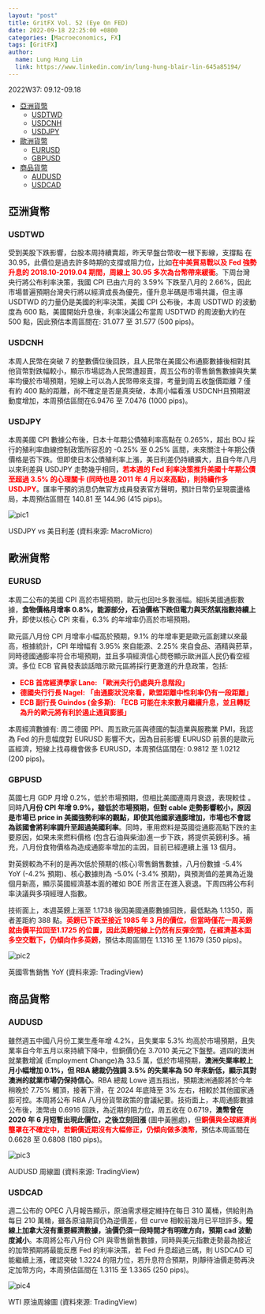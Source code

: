 ```yaml
---
layout: "post"
title: GritFX Vol. 52 (Eye On FED)
date: 2022-09-18 22:25:00 +0800
categories: [Macroeconomics, FX]
tags: [GritFX]
author:
  name: Lung Hung Lin
  link: https://www.linkedin.com/in/lung-hung-blair-lin-645a85194/ 
---
```

2022W37: 09.12-09.18
- [亞洲貨幣](#亞洲貨幣)
  - [USDTWD](#usdtwd)
  - [USDCNH](#usdcnh)
  - [USDJPY](#usdjpy)
- [歐洲貨幣](#歐洲貨幣)
  - [EURUSD](#eurusd)
  - [GBPUSD](#gbpusd)
- [商品貨幣](#商品貨幣)
  - [AUDUSD](#audusd)
  - [USDCAD](#usdcad)
  
## 亞洲貨幣
### USDTWD
受到美股下跌影響，台股本周持續賣超，昨天早盤台幣收一根下影線，支撐點
在 30.95，此價位是過去許多時期的支撐或阻力位，比如<span style="color:red">**在中美貿易戰以及 Fed 強勢升息的 2018.10-2019.04 期間，周線上 30.95 多次為台幣帶來緩衝**</span>。下周台灣央行將公布利率決策，我國 CPI 已由六月的 3.59% 下跌至八月的 2.66%，因此市場普遍預期台灣央行將以經濟成長為優先，僅升息半碼是市場共識，但主導 USDTWD 的力量仍是美國的利率決策，美國 CPI 公布後，本周 USDTWD 的波動度為 600 點，美國開始升息後，利率決議公布當周 USDTWD 的周波動大約在 500 點，因此預估本周區間在: 31.077 至 31.577 (500 pips)。

### USDCNH
本周人民幣在突破 7 的整數價位後回跌，且人民幣在美國公布通膨數據後相對其他貨幣對跌幅較小，顯示市場認為人民幣遭超賣，周五公布的零售銷售數據與失業率均優於市場預期，短線上可以為人民幣帶來支撐，考量到周五收盤價距離 7 僅有約 400 點的距離，尚不確定是否是真突破，本周小幅看漲 USDCNH且預期波動度增加，本周預估區間在6.9476 至 7.0476 (1000 pips)。

### USDJPY
本周美國 CPI 數據公布後，日本十年期公債殖利率高點在 0.265%，超出 BOJ 採行的殖利率曲線控制政策所容忍的 -0.25% 至 0.25% 區間，未來關注十年期公債價格是否下跌。但即使日本公債殖利率上漲，美日利差仍持續擴大，且自今年八月以來利差與 USDJPY 走勢幾乎相同，<span style="color:red">**若本週的 Fed 利率決策推升美國十年期公債至超過 3.5% 的心理關卡 (同時也是 2011 年 4 月以來高點)，則持續作多 USDJPY**</span>。匯率干預的消息仍無官方成員發表官方聲明，預計日幣仍呈現震盪格局，本周預估區間在 140.81 至 144.96 (415 pips)。

![pic1](https://lh3.googleusercontent.com/pw/AL9nZEWcPExowWzN9FJ7HulRxMGNDDFi1dZfgTVK9uIgLL_5TxQ07HK3jvkGpwREGJ10wWxnIJrWe1z04VCJB5fE6BZGoFFY1l2bynhoCVzf6Pyt0qv5chgoHWwymkWK_sEQVQa-d7_VzOKUo-ZWh8s2465e=w1277-h658-no?authuser=0)

USDJPY vs 美日利差 (資料來源: MacroMicro)

## 歐洲貨幣
### EURUSD
本周二公布的美國 CPI 高於市場預期，歐元也回吐多數漲幅。細拆美國通膨數
據，**食物價格月增率 0.8%，能源部分，石油價格下跌但電力與天然氣指數持續上升**，即使以核心 CPI 來看，6.3% 的年增率仍高於市場預期。

歐元區八月份 CPI 月增率小幅高於預期，9.1% 的年增率更是歐元區創建以來最高，根據統計，CPI 年增幅有 3.95% 來自能源、2.25% 來自食品、酒精與菸草，同時德國通膨率符合市場預期，並且多項經濟信心問卷顯示歐洲區人民仍看空經濟。多位 ECB 官員發表談話暗示歐元區將採行更激進的升息政策，包括: 

- <span style="color:red">**ECB 首席經濟學家 Lane: 「歐洲央行仍處與升息階段」**</span>
- <span style="color:red">**德國央行行長 Nagel: 「由通膨狀況來看，歐盟距離中性利率仍有一段距離」**</span>
- <span style="color:red">**ECB 副行長 Guindos (金多斯): 「ECB 可能在未來數月繼續升息，並且轉貶為升的歐元將有利於遏止通貨膨脹」**</span>
  
本周經濟數據有: 周二德國 PPI、周五歐元區與德國的製造業與服務業 PMI，我認為 Fed 的升息幅度對 EURUSD 影響不大，因為目前影響 EURUSD 前景的是歐元區經濟，短線上找尋機會做多 EURUSD，本周預估區間在: 0.9812 至 1.0212 (200 pips)。

### GBPUSD
英國七月 GDP 月增 0.2%，低於市場預期，但相比美國連兩月衰退，表現較佳
。同時**八月份 CPI 年增 9.9%，雖低於市場預期，但對 cable 走勢影響較小，原因是市場已 price in 美國強勢利率的觀點，即使其他國家通膨增加，市場也不會認為該國會將利率調升至超過美國利率**。同時，車用燃料是英國從通膨高點下跌的主要原因，如果未來燃料價格 (包含石油與柴油)進一步下跌，將提供英鎊利多。補充，八月份食物價格為造成通膨率增加的主因，目前已經連續上漲 13 個月。

對英鎊較為不利的是再次低於預期的(核心)零售銷售數據，八月份數據 -5.4% YoY (-4.2% 預期)、核心數據則為 -5.0% (-3.4% 預期)，與預測值的差異為近幾個月新高，顯示英國經濟基本面的確如 BOE 所言正在進入衰退。下周四將公布利率決議與多項經理人指數。

技術面上，本週英鎊上漲至 1.1738 後因美國通膨數據回跌，最低點為 1.1350，兩者差距約 388 點。<span style="color:red">**英鎊已下跌至接近 1985 年 3 月的價位，但當時僅花一周英鎊就由價平拉回至1.1725 的位置，因此英鎊短線上仍然有反彈空間，在經濟基本面多空交戰下，仍傾向作多英鎊**</span>，預估本周區間在 1.1316 至 1.1679 (350 pips)。

![pic2](https://lh3.googleusercontent.com/pw/AL9nZEVSCu7FoCdDHwlXvphvDF8Cz--ElFpydGTaDiphIyy9lkkCzliLnrRJtWpWu3FOjV1vrZROQGMauoZB8P6f6lVoY0F2tsZ_6jqXrhsddLSIXQ15-Wug2xLOy_2wYWIUivNUkFMrDJQZPfeQugz7btm8=w753-h360-no?authuser=0)

英國零售銷售 YoY (資料來源: TradingView)

## 商品貨幣
### AUDUSD
雖然週五中國八月份工業生產年增 4.2%，且失業率 5.3% 均高於市場預期，且失業率自今年五月以來持續下降中，但銅價仍在 3.7010 美元之下盤整。週四的澳洲就業數增減 (Employment Change)為 33.5 萬，低於市場預期，**澳洲失業率較上月小幅增加 0.1%，但 RBA 總裁仍強調 3.5% 的失業率為 50 年來新低，顯示其對澳洲的就業市場仍保持信心**。RBA 總裁 Lowe 週五指出，預期澳洲通膨將於今年稍晚於 7.75% 觸頂，接著下滑，在 2024 年底降至 3% 左右，相較於其他國家通膨可控。本周將公布 RBA 八月份貨幣政策的會議紀要。技術面上，本周通膨數據公布後，澳幣由 0.6916 回跌，為近期的阻力位，周五收在 0.6719，**澳幣曾在 2020 年 6 月短暫出現此價位，之後立刻回漲** (圖中黃圈處)，但<span style="color:red">**銅價與全球經濟尚壟罩在不確定中，若銅價近期沒有大幅修正，仍傾向做多澳幣**</span>，預估本周區間在 0.6628 至 0.6808 (180 pips)。

![pic3](https://lh3.googleusercontent.com/pw/AL9nZEXB3BhoVgtPr_c2Kx_RgBwyC3zPTs7Zk8L1Ou-rQtI9yhxvfdnjwA5kXSUWKZhO5UGZqFdBm5rGyHWj3s4TM4rOHfrZhY2dmtzLkSnBFV0n50NJnod6FfVV9gPTaNS9qgShIfnVL4QLeXH24O8ehvD1=w1378-h743-no?authuser=0)

AUDUSD 周線圖 (資料來源: TradingView)

### USDCAD
週二公布的 OPEC 八月報告顯示，原油需求穩定維持在每日 310 萬桶，供給則為每日 210 萬桶，雖各原油期貨仍為逆價差，但 curve 相較前幾月已平坦許多。**短線上加拿大沒有重要經濟數據，油價仍須一段時間才有明確方向，預期 cad 波動度減小**。本周將公布八月份 CPI 與零售銷售數據，同時與美元指數走勢最為接近的加幣預期將最能反應 Fed 的利率決策，若 Fed 升息超過三碼，則 USDCAD 可能繼續上漲，確認突破 1.3224 的阻力位，若升息符合預期，則靜待油價走勢再決定加幣方向，本周預估區間在 1.3115 至 1.3365 (250 pips)。

![pic4](https://lh3.googleusercontent.com/pw/AL9nZEVOKv1aTX5Yubm4f92rIIs96MSjGc0bKBFnJI576r-TwsQXGxkaq7Lm2GSht3lVdyopFlkrjaWvIJmr3js0NiDONkCwbpZd315omBzmDc6U_8I41IlXRN2TUJJFS8xYJV0aMWgckVz4P7KCc63Ehaa6=w1371-h595-no?authuser=0)

WTI 原油周線圖 (資料來源: TradingView)




